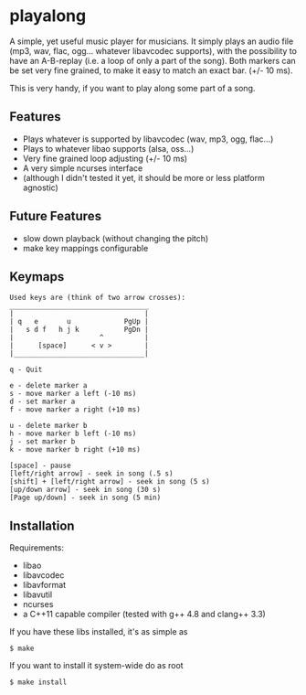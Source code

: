 playalong
=========

A simple, yet useful music player for musicians. It simply plays an audio file
(mp3, wav, flac, ogg... whatever libavcodec supports), with the possibility to
have an A-B-replay (i.e. a loop of only a part of the song). Both markers can be
set very fine grained, to make it easy to match an exact bar. (+/- 10 ms).

This is very handy, if you want to play along some part of a song.

Features
--------

* Plays whatever is supported by libavcodec (wav, mp3, ogg, flac...)
* Plays to whatever libao supports (alsa, oss...)
* Very fine grained loop adjusting (+/- 10 ms)
* A very simple ncurses interface
* (although I didn't tested it yet, it should be more or less platform
  agnostic)


Future Features
---------------
* slow down playback (without changing the pitch)
* make key mappings configurable

Keymaps
-------


    Used keys are (think of two arrow crosses):
    __________________________________
    |                                |
    | q   e       u             PgUp |
    |   s d f   h j k           PgDn |
    |                     ^          |
    |      [space]      < v >        |
    |________________________________|

    q - Quit

    e - delete marker a
    s - move marker a left (-10 ms)
    d - set marker a
    f - move marker a right (+10 ms)

    u - delete marker b
    h - move marker b left (-10 ms)
    j - set marker b
    k - move marker b right (+10 ms)

    [space] - pause
    [left/right arrow] - seek in song (.5 s)
    [shift] + [left/right arrow] - seek in song (5 s)
    [up/down arrow] - seek in song (30 s)
    [Page up/down] - seek in song (5 min)

Installation
------------

Requirements:
* libao
* libavcodec
* libavformat
* libavutil
* ncurses
* a C++11 capable compiler (tested with g++ 4.8 and clang++ 3.3)


If you have these libs installed, it's as simple as

    $ make

If you want to install it system-wide do as root

    $ make install
